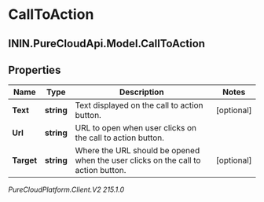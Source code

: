 # CallToAction

## ININ.PureCloudApi.Model.CallToAction

## Properties

|Name | Type | Description | Notes|
|------------ | ------------- | ------------- | -------------|
| **Text** | **string** | Text displayed on the call to action button. | [optional] |
| **Url** | **string** | URL to open when user clicks on the call to action button. | |
| **Target** | **string** | Where the URL should be opened when the user clicks on the call to action button. | [optional] |



_PureCloudPlatform.Client.V2 215.1.0_
